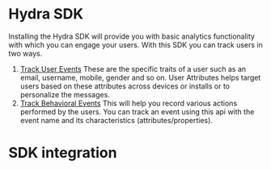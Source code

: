 # Hydra SDK

Installing the Hydra SDK will provide you with basic analytics functionality with which you can engage your users. With this SDK you can track users in two ways.
1. [Track User Events](README.md#track-user-events) These are the specific traits of a user such as an email, username, mobile, gender and so on. User Attributes helps target users based on these attributes across devices or installs or to personalize the messages.
2. [Track Behavioral Events](track-behavioral-events.md#track-behavioral-events) This will help you record various actions performed by the users. You can track an event using this api with the event name and its characteristics (attributes/properties).

# SDK integration
